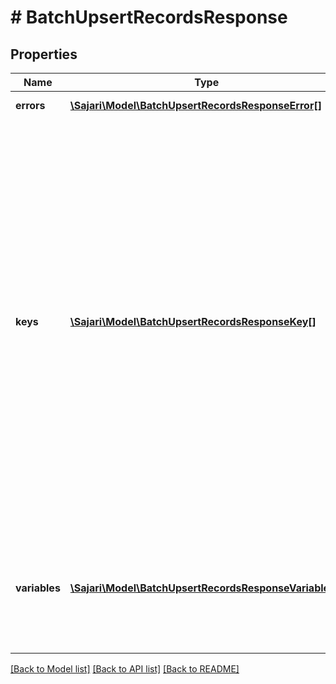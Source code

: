 # # BatchUpsertRecordsResponse

## Properties

| Name          | Type                                                                                              | Description                                                                                                                                                                                                                                                                                                                         | Notes      |
| ------------- | ------------------------------------------------------------------------------------------------- | ----------------------------------------------------------------------------------------------------------------------------------------------------------------------------------------------------------------------------------------------------------------------------------------------------------------------------------- | ---------- |
| **errors**    | [**\Sajari\Model\BatchUpsertRecordsResponseError[]**](BatchUpsertRecordsResponseError.md)         | Errors that occurred.                                                                                                                                                                                                                                                                                                               | [optional] |
| **keys**      | [**\Sajari\Model\BatchUpsertRecordsResponseKey[]**](BatchUpsertRecordsResponseKey.md)             | A list of keys of the records that were inserted. If a record was inserted, keys contains an entry containing the index of the inserted record from &#x60;records&#x60; and the key. You can use the key if you need to retrieve or delete the record. If a record was updated, keys contains no such entry for the updated record. | [optional] |
| **variables** | [**\Sajari\Model\BatchUpsertRecordsResponseVariables[]**](BatchUpsertRecordsResponseVariables.md) | A list of modified variables returned by the pipeline after it has finished processing each record.                                                                                                                                                                                                                                 | [optional] |

[[Back to Model list]](../../README.md#models) [[Back to API list]](../../README.md#endpoints) [[Back to README]](../../README.md)
